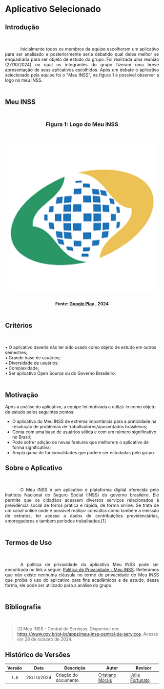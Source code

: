 # Aplicativo Selecionado

## <p style="margin-bottom: 50px;">Introdução</p>



   <p style="text-align: justify; text-indent: 50px; margin-bottom: 50px;"> Inicialmente todos os membros da equipe escolheram um aplicativo para ser analisado e posteriormente seria debatido qual deles melhor se enquadraria para ser objeto de estudo do grupo. Foi realizada uma reunião (27/10/2024) no qual os integrantes do grupo fizeram uma breve apresentação de seus aplicativos escolhidos. Após um debate o aplicativo selecionado pela equipe foi o "Meu INSS", na figura 1 é possível observar a logo no meu INSS.</p>

## <p style="margin-bottom: 50px;">Meu INSS</p>

<div align="center">
  <font size="4"><p style="text-align: center; margin-bottom: 50px;"><b>Figura 1: Logo do Meu INSS</b></p></font>
</div>

<div align="center">
<img src="../../imagens/logoinss.svg" alt="Logo do Meu INSS" style=" max-width: 100%; height: auto; margin-bottom: 20px;">
</div>
<div align="center">
<p style="text-align: center; margin-bottom: 50px;">
  <b>Fonte: <a href="https://play.google.com/store/apps/details?id=br.gov.dataprev.meuinss&hl=pt-BR">Google Play</a> , 2024</b>
</p>
</div>

## <p style="margin-bottom: 50px;">Critérios</p>

<p style ="margin-bottom: 50px;" >• O aplicativo deveria não ter sido usado como objeto de estudo em outros semestres;<br> 
            • Grande base de usuários;<br> 
            • Diversidade de usuários;<br>
            • Complexidade;<br>
            • Ser aplicativo Open Source ou do Governo Brasileiro. </p>

## Motivação
Após a análise do aplicativo, a equipe foi motivada a utilizá-lo como objeto de estudo pelos seguintes pontos:

- O aplicativo do Meu INSS de extrema importância para a praticidade na resolução de problemas de trabalhadores/aposentados brasileiros;
- Conta com uma base de usuários sólida e com um número significativo no Brasil;
- Pode sofrer adição de novas features que melhorem o aplicativo de forma significativa;
- Ampla gama de funcionalidades que podem ser estudadas pelo grupo.


## <p style="margin-bottom: 50px;">Sobre o Aplicativo</p>

<p style="text-align: justify; text-indent: 50px; margin-bottom: 50px;">O Meu INSS é um aplicativo e plataforma digital oferecida pelo Instituto Nacional do Seguro Social (INSS) do governo brasileiro. Ele permite que os cidadãos acessem diversos serviços relacionados à previdência social de forma prática e rápida, de forma online. Se trata de um canal online onde é possível realizar consultas como também a emissão de extratos, ter acesso a dados de contribuições previdenciárias, empregadores e também períodos trabalhados.[1]</p>


## <p style="margin-bottom: 50px;">Termos de Uso</p>

<p style="text-align: justify; text-indent: 50px; margin-bottom: 50px;">
    A política de privacidade do aplicativo Meu INSS pode ser encontrada no link a seguir: 
    <a href="https://www.gov.br/inss/pt-br/canais_atendimento/meu-inss/politica-de-privacidade-do-meu-inss">Política de Privacidade - Meu INSS</a>.
    Reiteramos que não existe nenhuma cláusula no termo de privacidade do Meu INSS que proíba o uso do aplicativo para fins acadêmicos e de estudo, desse forma, ele pode ser utilizado para a análise do grupo.
</p>

## <p style="margin-bottom: 50px;">Bibliografia</p>

>[1] Meu INSS - Central de Serviços. Disponível em: https://www.gov.br/pt-br/apps/meu-inss-central-de-servicos. Acesso em 28 de outubro de 2024. 

## Histórico de Versões

| Versão | Data | Descrição | Autor | Revisor |
| :----: | ---- | --------- | ----- | ------- |
| `1.0`  |28/10/2024| Criação do documento | [Cristiano Morais](https://github.com/CristianoMoraiss) |[Júlia Fortunato](https://github.com/julia-fortunato)|




